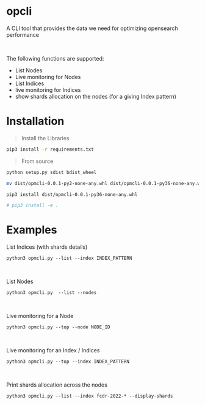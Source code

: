 # opcli

A CLI tool that provides the data we need for optimizing opensearch performance

<br>

The following functions are supported:
- List Nodes
- Live monitoring for Nodes
- List Indices
- live monitoring for Indices
- show shards allocation on the nodes (for a giving Index pattern)


# Installation

> Install the Libraries

```bash
pip3 install -r requirements.txt
```


> From source

``` bash
python setup.py sdist bdist_wheel

mv dist/opmcli-0.0.1-py2-none-any.whl dist/opmcli-0.0.1-py36-none-any.whl

pip3 install dist/opmcli-0.0.1-py36-none-any.whl

# pip3 install -e .

```


# Examples


List Indices (with shards details)

```
python3 opmcli.py --list --index INDEX_PATTERN
```

<br>

List Nodes

```
python3 opmcli.py  --list --nodes
```

<br>

Live monitoring for a Node

```
python3 opmcli.py --top --node NODE_ID
```

<br>

Live monitoring for an Index / Indices

```
python3 opmcli.py --top --index INDEX_PATTERN
```


<br>

Print shards allocation across the nodes

```
python3 opmcli.py --list --index fcdr-2022-* --display-shards
```